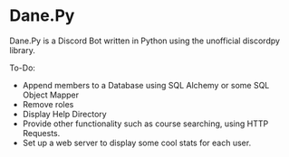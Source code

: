 # Dane.Py

Dane.Py is a Discord Bot written in Python using the unofficial discordpy library.

To-Do:

- Append members to a Database using SQL Alchemy or some SQL Object Mapper
- Remove roles
- Display Help Directory
- Provide other functionality such as course searching, using HTTP Requests.
- Set up a web server to display some cool stats for each user.
